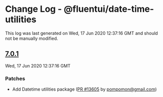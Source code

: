 # Change Log - @fluentui/date-time-utilities

This log was last generated on Wed, 17 Jun 2020 12:37:16 GMT and should not be manually modified.

<!-- Start content -->

## [7.0.1](https://github.com/microsoft/fluentui/tree/@fluentui/date-time-utilities_v7.0.1)

Wed, 17 Jun 2020 12:37:16 GMT

### Patches

- Add Datetime utilities package ([PR #13605](https://github.com/microsoft/fluentui/pull/13605) by pompomon@gmail.com)
